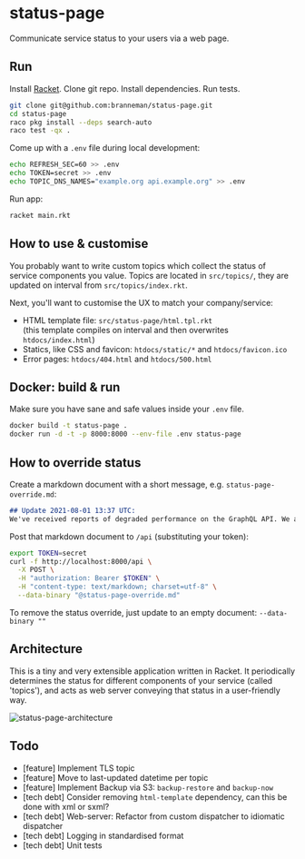 # status-page

Communicate service status to your users via a web page.

## Run

Install [Racket](https://racket-lang.org/). Clone git repo. Install dependencies. Run tests.

```sh
git clone git@github.com:branneman/status-page.git
cd status-page
raco pkg install --deps search-auto
raco test -qx .
```

Come up with a `.env` file during local development:

```sh
echo REFRESH_SEC=60 >> .env
echo TOKEN=secret >> .env
echo TOPIC_DNS_NAMES="example.org api.example.org" >> .env
```

Run app:

```sh
racket main.rkt
```

## How to use & customise

You probably want to write custom topics which collect the status of service components you value.
Topics are located in `src/topics/`, they are updated on interval from `src/topics/index.rkt`.

Next, you'll want to customise the UX to match your company/service:

- HTML template file: `src/status-page/html.tpl.rkt`  
  (this template compiles on interval and then overwrites `htdocs/index.html`)
- Statics, like CSS and favicon: `htdocs/static/*` and `htdocs/favicon.ico`
- Error pages: `htdocs/404.html` and `htdocs/500.html`

## Docker: build & run

Make sure you have sane and safe values inside your `.env` file.

```sh
docker build -t status-page .
docker run -d -t -p 8000:8000 --env-file .env status-page
```

## How to override status

Create a markdown document with a short message, e.g. `status-page-override.md`:

```md
## Update 2021-08-01 13:37 UTC:
We've received reports of degraded performance on the GraphQL API. We are investigating.
```

Post that markdown document to `/api` (substituting your token):

```sh
export TOKEN=secret
curl -f http://localhost:8000/api \
  -X POST \
  -H "authorization: Bearer $TOKEN" \
  -H "content-type: text/markdown; charset=utf-8" \
  --data-binary "@status-page-override.md"
```

To remove the status override, just update to an empty document: `--data-binary ""`

## Architecture

This is a tiny and very extensible application written in Racket. It periodically determines the
status for different components of your service (called 'topics'), and acts as web server conveying
that status in a user-friendly way.

![status-page-architecture](https://user-images.githubusercontent.com/172579/121574017-64d90400-ca15-11eb-8447-98557939ba6b.png)

## Todo

- [feature] Implement TLS topic
- [feature] Move to last-updated datetime per topic
- [feature] Implement Backup via S3: `backup-restore` and `backup-now`
- [tech debt] Consider removing `html-template` dependency, can this be done with xml or sxml?
- [tech debt] Web-server: Refactor from custom dispatcher to idiomatic dispatcher
- [tech debt] Logging in standardised format
- [tech debt] Unit tests
